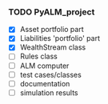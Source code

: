 ### TODO PyALM_project

- [x] Asset portfolio part
- [x] Liabilities 'portfolio' part
- [x] WealthStream class
- [ ] Rules class
- [ ] ALM computer
- [ ] test cases/classes
- [ ] documentation
- [ ] simulation results
